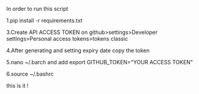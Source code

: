 In order to run this script

1.pip install -r requirements.txt

3.Create API ACCESS TOKEN on github>settings>Developer settings>Personal access tokens>tokens classic

4.After generating and setting expiry date copy the token

5.nano ~/.barch and add export GITHUB_TOKEN="YOUR ACCESS TOKEN"

6.source ~/.bashrc

this is it !
